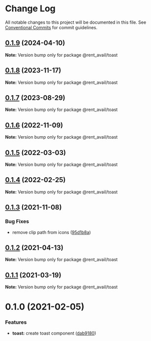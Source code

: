 # Change Log

All notable changes to this project will be documented in this file.
See [Conventional Commits](https://conventionalcommits.org) for commit guidelines.

## [0.1.9](https://github.com/rentalutions/elements/compare/@rent_avail/toast@0.1.8...@rent_avail/toast@0.1.9) (2024-04-10)

**Note:** Version bump only for package @rent_avail/toast

## [0.1.8](https://github.com/rentalutions/elements/compare/@rent_avail/toast@0.1.5...@rent_avail/toast@0.1.8) (2023-11-17)

**Note:** Version bump only for package @rent_avail/toast

## [0.1.7](https://github.com/rentalutions/elements/compare/@rent_avail/toast@0.1.5...@rent_avail/toast@0.1.7) (2023-08-29)

**Note:** Version bump only for package @rent_avail/toast

## [0.1.6](https://github.com/rentalutions/elements/compare/@rent_avail/toast@0.1.5...@rent_avail/toast@0.1.6) (2022-11-09)

**Note:** Version bump only for package @rent_avail/toast

## [0.1.5](https://github.com/rentalutions/elements/compare/@rent_avail/toast@0.1.4...@rent_avail/toast@0.1.5) (2022-03-03)

**Note:** Version bump only for package @rent_avail/toast

## [0.1.4](https://github.com/rentalutions/elements/compare/@rent_avail/toast@0.1.3...@rent_avail/toast@0.1.4) (2022-02-25)

**Note:** Version bump only for package @rent_avail/toast

## [0.1.3](https://github.com/rentalutions/elements/compare/@rent_avail/toast@0.1.2...@rent_avail/toast@0.1.3) (2021-11-08)

### Bug Fixes

- remove clip path from icons ([95d1b8a](https://github.com/rentalutions/elements/commit/95d1b8a2921de6b19ccd69c0a2be03bb5fd03b69))

## [0.1.2](https://github.com/rentalutions/elements/compare/@rent_avail/toast@0.1.1...@rent_avail/toast@0.1.2) (2021-04-13)

**Note:** Version bump only for package @rent_avail/toast

## [0.1.1](https://github.com/rentalutions/elements/compare/@rent_avail/toast@0.1.0...@rent_avail/toast@0.1.1) (2021-03-19)

**Note:** Version bump only for package @rent_avail/toast

# 0.1.0 (2021-02-05)

### Features

- **toast:** create toast component ([dab9180](https://github.com/rentalutions/elements/commit/dab9180fef83b5f857f952610282a8afc1cb021f))
